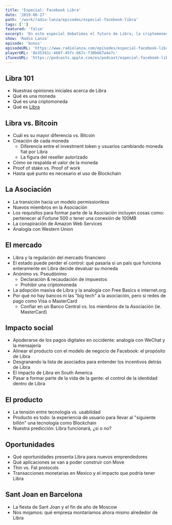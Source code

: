 ```yaml
---
title: 'Especial: Facebook Libra'
date: '2019-06-27'
path: '/work/radio-lanza/episodes/especial-facebook-libra'
tags: ['']
featured: 'false'
excerpt: 'En este especial debatimos el futuro de Libra, la criptomoneda lanzada por Facebook, con Hugo Martins — obsesivo en todo lo relacionado con cripto, blockchain y Magic The Gathering. Un debate de primera calidad donde navegamos a través de la historia de la moneda hasta llegar proponer interesantes ideas y oportunidades de negocio que podrían surgir alrededor del ecosistema de Libra.'
show: 'Radio Lanza'
episode: 'bonus'
episodeURL: 'https://www.radiolanza.com/episodes/especial-facebook-libra'
playerURL: '8e35341c-466f-45fc-b67c-f38b667a4e7c'
iTunesURL: 'https://podcasts.apple.com/es/podcast/especial-facebook-libra/id1468000755?i=1000442630954'
---
```


## Libra 101

- Nuestras opiniones iniciales acerca de Libra
- Qué es una moneda
- Qué es una criptomoneda
- Qué es [Libra](https://libra.org)

## Libra vs. Bitcoin

- Cuál es su mayor diferencia vs. Bitcoin
- Creación de cada moneda
  - Diferencia entre el investment token y usuarios cambiando moneda fiat por Libra
  - La figura del reseller autorizado
- Cómo se respalda el valor de la moneda
- Proof of stake vs. Proof of work
- Hasta qué punto es necesario el uso de Blockchain

## La Asociación

- La transición hacia un modelo permissionless
- Nuevos miembros en la Asociación
- Los requisitos para formar parte de la Asociación incluyen cosas como: pertenecer al Fortune 500 o tener una conexión de 100MB
- La conspiración de Amazon Web Services
- Analogía con Western Union

## El mercado

- Libra y la regulación del mercado financiero
- El estado puede perder el control: qué pasaría si un país que funciona enteramente en Libra decide devaluar su moneda
- Anónimo vs. Pseudónimo
  - Declaración & recaudación de impuestos
  - Prohibir una criptomoneda
- La adopción masiva de Libra y la analogía con Free Basics e internet.org
- Por qué no hay bancos ni las "big tech" a la asociación, pero si redes de pago como Visa o MasterCard
  - Confiar en un Banco Central vs. los miembros de la Asociación (ie. MasterCard)

## Impacto social

- Apoderarse de los pagos digitales en occidente: analogía con WeChat y la mensajería
- Alinear el producto con el modelo de negocio de Facebook: el propósito de Libra
- Desgranando la lista de asociados para entender los incentivos detrás de Libra
- El impacto de Libra en South America
- Pasar a formar parte de la vida de la gente: el control de la identidad dentro de Libra

## El producto

- La tensión entre tecnología vs. usabilidad
- Producto es todo: la experiencia de usuario para llevar al "siguiente billón" una tecnología como Blockchain
- Nuestra predicción: Libra funcionará, ¿sí o no?

## Oportunidades

- Qué oportunidades presenta Libra para nuevos emprendedores
- Qué aplicaciones se van a poder construir con Move
- Thin vs. Fat protocols
- Transacciones monetarias en Mexico y el impacto que podría tener Libra

## Sant Joan en Barcelona

- La fiesta de Sant Joan y el fin de año de Moscow
- Nos mojamos: qué empresa montaríamos ahora mismo alrededor de Libra
